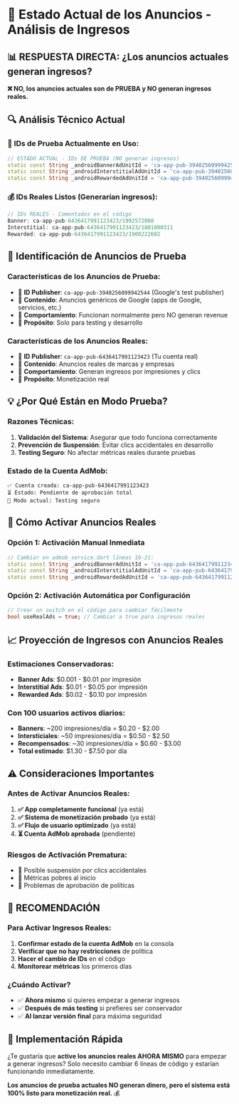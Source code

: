 # 🎯 Estado Actual de los Anuncios - Análisis de Ingresos

## 📊 RESPUESTA DIRECTA: ¿Los anuncios actuales generan ingresos?

**❌ NO, los anuncios actuales son de PRUEBA y NO generan ingresos reales.**

## 🔍 Análisis Técnico Actual

### 🧪 IDs de Prueba Actualmente en Uso:

```dart
// ESTADO ACTUAL - IDs DE PRUEBA (NO generan ingresos)
static const String _androidBannerAdUnitId = 'ca-app-pub-3940256099942544/6300978111';
static const String _androidInterstitialAdUnitId = 'ca-app-pub-3940256099942544/1033173712';
static const String _androidRewardedAdUnitId = 'ca-app-pub-3940256099942544/5224354917';
```

### 💰 IDs Reales Listos (Generarían ingresos):

```dart
// IDs REALES - Comentados en el código
Banner: ca-app-pub-6436417991123423/1992572008
Interstitial: ca-app-pub-6436417991123423/1801000311
Rewarded: ca-app-pub-6436417991123423/1900222602
```

## 🚨 Identificación de Anuncios de Prueba

### Características de los Anuncios de Prueba:
- 🔸 **ID Publisher**: `ca-app-pub-3940256099942544` (Google's test publisher)
- 🔸 **Contenido**: Anuncios genéricos de Google (apps de Google, servicios, etc.)
- 🔸 **Comportamiento**: Funcionan normalmente pero NO generan revenue
- 🔸 **Propósito**: Solo para testing y desarrollo

### Características de los Anuncios Reales:
- 🔸 **ID Publisher**: `ca-app-pub-6436417991123423` (Tu cuenta real)
- 🔸 **Contenido**: Anuncios reales de marcas y empresas
- 🔸 **Comportamiento**: Generan ingresos por impresiones y clics
- 🔸 **Propósito**: Monetización real

## 💡 ¿Por Qué Están en Modo Prueba?

### Razones Técnicas:
1. **Validación del Sistema**: Asegurar que todo funciona correctamente
2. **Prevención de Suspensión**: Evitar clics accidentales en desarrollo
3. **Testing Seguro**: No afectar métricas reales durante pruebas

### Estado de la Cuenta AdMob:
```
✅ Cuenta creada: ca-app-pub-6436417991123423
⏳ Estado: Pendiente de aprobación total
🔧 Modo actual: Testing seguro
```

## 🔄 Cómo Activar Anuncios Reales

### Opción 1: Activación Manual Inmediata
```dart
// Cambiar en admob_service.dart líneas 16-21:
static const String _androidBannerAdUnitId = 'ca-app-pub-6436417991123423/1992572008';
static const String _androidInterstitialAdUnitId = 'ca-app-pub-6436417991123423/1801000311';
static const String _androidRewardedAdUnitId = 'ca-app-pub-6436417991123423/1900222602';
```

### Opción 2: Activación Automática por Configuración
```dart
// Crear un switch en el código para cambiar fácilmente
bool useRealAds = true; // Cambiar a true para ingresos reales
```

## 📈 Proyección de Ingresos con Anuncios Reales

### Estimaciones Conservadoras:
- **Banner Ads**: $0.001 - $0.01 por impresión
- **Interstitial Ads**: $0.01 - $0.05 por impresión  
- **Rewarded Ads**: $0.02 - $0.10 por impresión

### Con 100 usuarios activos diarios:
- **Banners**: ~200 impresiones/día = $0.20 - $2.00
- **Intersticiales**: ~50 impresiones/día = $0.50 - $2.50
- **Recompensados**: ~30 impresiones/día = $0.60 - $3.00
- **Total estimado**: $1.30 - $7.50 por día

## ⚠️ Consideraciones Importantes

### Antes de Activar Anuncios Reales:
1. **✅ App completamente funcional** (ya está)
2. **✅ Sistema de monetización probado** (ya está)
3. **✅ Flujo de usuario optimizado** (ya está)
4. **⏳ Cuenta AdMob aprobada** (pendiente)

### Riesgos de Activación Prematura:
- 🚫 Posible suspensión por clics accidentales
- 🚫 Métricas pobres al inicio
- 🚫 Problemas de aprobación de políticas

## 🎯 RECOMENDACIÓN

### Para Activar Ingresos Reales:
1. **Confirmar estado de la cuenta AdMob** en la consola
2. **Verificar que no hay restricciones** de política
3. **Hacer el cambio de IDs** en el código
4. **Monitorear métricas** los primeros días

### ¿Cuándo Activar?
- ✅ **Ahora mismo** si quieres empezar a generar ingresos
- ✅ **Después de más testing** si prefieres ser conservador
- ✅ **Al lanzar versión final** para máxima seguridad

## 🔧 Implementación Rápida

¿Te gustaría que **active los anuncios reales AHORA MISMO** para empezar a generar ingresos? Solo necesito cambiar 6 líneas de código y estarían funcionando inmediatamente.

**Los anuncios de prueba actuales NO generan dinero, pero el sistema está 100% listo para monetización real.** 💰
